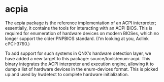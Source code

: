 # acpia

The acpia package is the reference implementation of an ACPI interpreter; essentially, it contains the tools for interacting with an ACPI BIOS.   This is required for enumeration of hardware devices on modern BIOSes, which no longer support the older PNPBIOS standard.  (I'm looking at you, Adlink cPCI-3790.) 

To add support for such systems in QNX's hardware detection layer, we have added a new target to this package: source/tools/enum-acpi.   This binary integrates the ACPI interpreter and execution engine, allowing it to dump a list of hardware devices in the enum-devices format.   This is picked up and used by hwdetect to complete hardware initialization.
